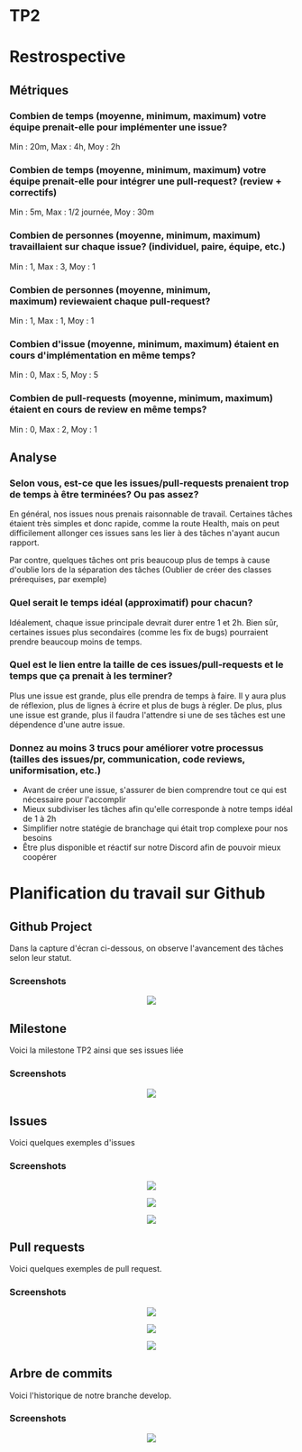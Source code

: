 # TP2

# Restrospective

## Métriques

### Combien de temps (moyenne, minimum, maximum) votre équipe prenait-elle pour implémenter une issue?

Min : 20m, Max : 4h, Moy : 2h

### Combien de temps (moyenne, minimum, maximum) votre équipe prenait-elle pour intégrer une pull-request? (review + correctifs)

Min : 5m, Max : 1/2 journée, Moy : 30m

### Combien de personnes (moyenne, minimum, maximum) travaillaient sur chaque issue? (individuel, paire, équipe, etc.)

Min : 1, Max : 3, Moy : 1

### Combien de personnes (moyenne, minimum, maximum) reviewaient chaque pull-request?

Min : 1, Max : 1, Moy : 1

### Combien d'issue (moyenne, minimum, maximum) étaient en cours d'implémentation en même temps?

Min : 0, Max : 5, Moy : 5

### Combien de pull-requests (moyenne, minimum, maximum) étaient en cours de review en même temps?

Min : 0, Max : 2, Moy : 1

## Analyse

### Selon vous, est-ce que les issues/pull-requests prenaient trop de temps à être terminées? Ou pas assez?

En général, nos issues nous prenais raisonnable de travail.
Certaines tâches étaient très simples et donc rapide, comme la route Health, mais on peut difficilement allonger ces issues sans les lier à des tâches n'ayant aucun rapport.

Par contre, quelques tâches ont pris beaucoup plus de temps à cause d'oublie lors de la séparation des tâches (Oublier de créer des classes prérequises, par exemple)

### Quel serait le temps idéal (approximatif) pour chacun?

Idéalement, chaque issue principale devrait durer entre 1 et 2h. 
Bien sûr, certaines issues plus secondaires (comme les fix de bugs) pourraient prendre beaucoup moins de temps.

### Quel est le lien entre la taille de ces issues/pull-requests et le temps que ça prenait à les terminer?

Plus une issue est grande, plus elle prendra de temps à faire. Il y aura plus de réflexion, plus de lignes à écrire et plus de bugs à régler.
De plus, plus une issue est grande, plus il faudra l'attendre si une de ses tâches est une dépendence d'une autre issue.

### Donnez au moins 3 trucs pour améliorer votre processus (tailles des issues/pr, communication, code reviews, uniformisation, etc.)

- Avant de créer une issue, s'assurer de bien comprendre tout ce qui est nécessaire pour l'accomplir
- Mieux subdiviser les tâches afin qu'elle corresponde à notre temps idéal de 1 à 2h
- Simplifier notre statégie de branchage qui était trop complexe pour nos besoins
- Être plus disponible et réactif sur notre Discord afin de pouvoir mieux coopérer

# Planification du travail sur Github

## Github Project
Dans la capture d'écran ci-dessous, on observe l'avancement des tâches selon leur statut.

### Screenshots
<p align="center">
  <img src="./img/tp2/githubProject-it2.png">
</p>


## Milestone
Voici la milestone TP2 ainsi que ses issues liée
### Screenshots
<p align="center">
  <img src="./img/tp2/milestone-it2.png">
</p>


## Issues
Voici quelques exemples d'issues
### Screenshots
<p align="center">
  <img src="./img/tp2/issue1-it2.png">
</p>
<p align="center">
  <img src="./img/tp2/issue2-it2.png">
</p>
<p align="center">
  <img src="./img/tp2/issue3-it2.png">
</p>


## Pull requests
Voici quelques exemples de pull request.
### Screenshots
<p align="center">
  <img src="./img/tp2/pr1-it2.png">
</p>
<p align="center">
  <img src="./img/tp2/pr2-it2.png">
</p>
<p align="center">
  <img src="./img/tp2/pr3-it2.png">
</p>

## Arbre de commits
Voici l'historique de notre branche develop.
### Screenshots
<p align="center">
  <img src="./img/tp2/arbreCommits-it2.png">
</p>